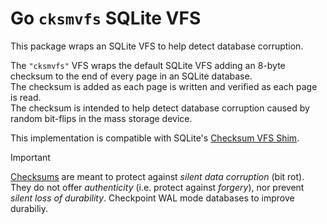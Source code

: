 # Go `cksmvfs` SQLite VFS

This package wraps an SQLite VFS to help detect database corruption.

The `"cksmvfs"` VFS wraps the default SQLite VFS adding an 8-byte checksum
to the end of every page in an SQLite database.\
The checksum is added as each page is written
and verified as each page is read.\
The checksum is intended to help detect database corruption
caused by random bit-flips in the mass storage device.

This implementation is compatible with SQLite's
[Checksum VFS Shim](https://sqlite.org/cksumvfs.html).

> [!IMPORTANT]
> [Checksums](https://en.wikipedia.org/wiki/Checksum)
> are meant to protect against _silent data corruption_ (bit rot).
> They do not offer _authenticity_ (i.e. protect against _forgery_),
> nor prevent _silent loss of durability_.
> Checkpoint WAL mode databases to improve durabiliy.